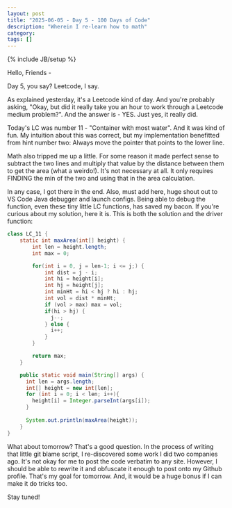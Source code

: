 ```yaml
---
layout: post
title: "2025-06-05 - Day 5 - 100 Days of Code"
description: "Wherein I re-learn how to math"
category: 
tags: []
---
```

{% include JB/setup %}

Hello, Friends -

Day 5, you say? Leetcode, I say.

As explained yesterday, it's a Leetcode kind of day. And you're probably asking, "Okay, but did it really take you an hour to work through a Leetcode medium problem?". And the answer is - YES. Just yes, it really did.

Today's LC was number 11 - "Container with most water". And it was kind of fun. My intuition about this was correct, but my implementation benefitted from hint number two: Always move the pointer that points to the lower line.

Math also tripped me up a little. For some reason it made perfect sense to subtract the two lines and multiply that value by the distance between them to get the area (what a weirdo!). It's not necessary at all. It only requires FINDING the min of the two and using that in the area calculation.

In any case, I got there in the end. Also, must add here, huge shout out to VS Code Java debugger and launch configs. Being able to debug the function, even these tiny little LC functions, has saved my bacon.  If you're curious about my solution, here it is. This is both the solution and the driver function:

```java
class LC_11 {
    static int maxArea(int[] height) {
        int len = height.length;
        int max = 0;

        for(int i = 0, j = len-1; i <= j;) {
            int dist = j - i;
            int hi = height[i];
            int hj = height[j];
            int minHt = hi < hj ? hi : hj;
            int vol = dist * minHt;
            if (vol > max) max = vol;
            if(hi > hj) { 
              j--;
            } else {
              i++;
            }
        }

        return max;
    }

    public static void main(String[] args) {
      int len = args.length;
      int[] height = new int[len];
      for (int i = 0; i < len; i++){
        height[i] = Integer.parseInt(args[i]);
      }
      
      System.out.println(maxArea(height));
    }
}
```

What about tomorrow? That's a good question. In the process of writing that little git blame script, I re-discovered some work I did two companies ago. It's not okay for me to post the code verbatim to any site. However, I should be able to rewrite it and obfuscate it enough to post onto my Github profile. That's my goal for tomorrow. And, it would be a huge bonus if I can make it do tricks too.

Stay tuned!